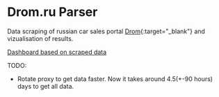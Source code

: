 # Drom.ru Parser
 Data scraping of russian car sales portal [Drom](Drom.ru){:target="_blank"} and vizualisation of results.
 
 [Dashboard based on scraped data](https://public.tableau.com/views/RussiaCarAdsDashboard/Caradvertismentsdashboard?:language=en-US&:sid=&:display_count=n&:origin=viz_share_link)
 
 TODO:
 - Rotate proxy to get data faster. Now it takes around 4.5(+-90 hours) days to get all data.
